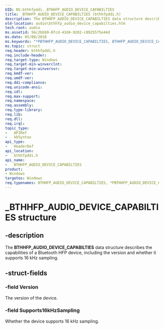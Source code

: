 ```yaml
---
UID: NS:bthhfpddi._BTHHFP_AUDIO_DEVICE_CAPABILTIES
title: _BTHHFP_AUDIO_DEVICE_CAPABILTIES (bthhfpddi.h)
description: The BTHHFP_AUDIO_DEVICE_CAPABILTIES data structure describes the capabilities of a Bluetooth HFP device, including the version and whether it supports 16 kHz sampling.
old-location: audio\bthhfp_audio_device_capabilties.htm
tech.root: audio
ms.assetid: 56c2bbb9-8fcd-43d4-9202-c8925575e44d
ms.date: 05/08/2018
ms.keywords: "*PBTHHFP_AUDIO_DEVICE_CAPABILTIES, BTHHFP_AUDIO_DEVICE_CAPABILTIES, BTHHFP_AUDIO_DEVICE_CAPABILTIES structure [Audio Devices], _BTHHFP_AUDIO_DEVICE_CAPABILTIES, audio.bthhfp_audio_device_capabilties, bthhfpddi/BTHHFP_AUDIO_DEVICE_CAPABILTIES"
ms.topic: struct
req.header: bthhfpddi.h
req.include-header: 
req.target-type: Windows
req.target-min-winverclnt: 
req.target-min-winversvr: 
req.kmdf-ver: 
req.umdf-ver: 
req.ddi-compliance: 
req.unicode-ansi: 
req.idl: 
req.max-support: 
req.namespace: 
req.assembly: 
req.type-library: 
req.lib: 
req.dll: 
req.irql: 
topic_type:
-	APIRef
-	kbSyntax
api_type:
-	HeaderDef
api_location:
-	bthhfpddi.h
api_name:
-	BTHHFP_AUDIO_DEVICE_CAPABILTIES
product:
- Windows
targetos: Windows
req.typenames: BTHHFP_AUDIO_DEVICE_CAPABILTIES, *PBTHHFP_AUDIO_DEVICE_CAPABILTIES
---
```


# _BTHHFP_AUDIO_DEVICE_CAPABILTIES structure


## -description


The <b>BTHHFP_AUDIO_DEVICE_CAPABILTIES</b> data structure describes the capabilities of a Bluetooth HFP device, including the version and whether it supports 16 kHz sampling.


## -struct-fields




### -field Version

The version of the device.


### -field Supports16kHzSampling

Whether the device supports 16 kHz sampling.

